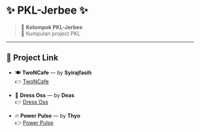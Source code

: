# ✨ PKL-Jerbee ✨

> 🚀 **Kelompok PKL-Jerbee**  
> 📌 Kumpulan project PKL  

---

## 🔗 Project Link  

- 🍽️ **TwoNCafe** — by **Syirajfasih**  
  👉 [TwoNCafe](https://github.com/syrjfsih/TwoNCafe.git)  

- 👔 **Dress Oss** — by **Deas**  
  👉 [Dress Oss](https://github.com/Muhamaddeas/dress_oss.git)  

- 🔥 **Power Pulse** — by **Thyo**  
  👉 [Power Pulse](https://github.com/Muhamaddeas/dress_oss.git)  
